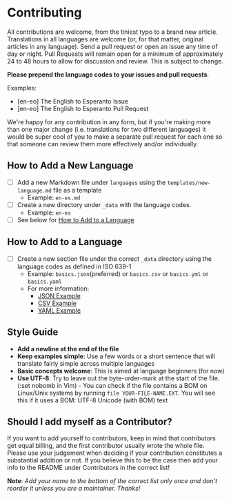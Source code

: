 # Contributing

All contributions are welcome, from the tiniest typo to a brand new article. Translations in all languages are welcome (or, for that matter, original articles in any language). Send a pull request or open an issue any time of day or night. Pull Requests will remain open for a minimum of approximately 24 to 48 hours to allow for discussion and review. This is subject to change.

**Please prepend the language codes to your issues and pull requests**.

Examples:

- [en-eo] The English to Esperanto Issue
- [en-eo] The English to Esperanto Pull Request

We're happy for any contribution in any form, but if you're making more than one major change (i.e. translations for two different languages) it would be super cool of you to make a separate pull request for each one so that someone can review them more effectively and/or individually.

## How to Add a New Language

- [ ] Add a new Markdown file under `languages` using the `templates/new-language.md` file as a template
    - Example: `en-es.md`
- [ ] Create a new directory under `_data` with the language codes.
    - Example: `en-es`
- [ ] See below for [How to Add to a Language](#how-to-add-to-a-language)

## How to Add to a Language

- [ ] Create a new section file under the correct `_data` directory using the language codes as defined in ISO 639-1
    - Example: `basics.json`(preferred) or `basics.csv` or `basics.yml` or `basics.yaml`
    - For more information:
      - [JSON Example](https://en.wikipedia.org/wiki/JSON#Example)
      - [CSV Example](https://en.wikipedia.org/wiki/Comma-separated_values#Example)
      - [YAML Example](https://en.wikipedia.org/wiki/YAML#Example)

## Style Guide

- **Add a newline at the end of the file**
- **Keep examples simple**: Use a few words or a short sentence that will translate fairly simple across multiple languages
- **Basic concepts welcome**: This is aimed at language beginners (for now)
- **Use UTF-8**: Try to leave out the byte-order-mark at the start of the file. (:set nobomb in Vim) - You can check if the file contains a BOM on Linux/Unix systems by running `file YOUR-FILE-NAME.EXT`. You will see this if it uses a BOM: UTF-8 Unicode (with BOM) text

## Should I add myself as a Contributor?

If you want to add yourself to contributors, keep in mind that contributors get equal billing, and the first contributor usually wrote the whole file. Please use your judgement when deciding if your contribution constitutes a substantial addition or not. If you believe this to be the case then add your info to the README under Contributors in the correct list!

**Note**: *Add your name to the bottom of the correct list only once and don't reorder it unless you are a maintainer. Thanks!*
